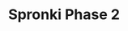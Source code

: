 ---
slug: spronki-phase-2
title: Spronki Phase 2
description: "Spronki Phase 2 is an exciting online game. Play for free directly in your browser!"
icon: /images/new_mods/Spronki Phase 2.png
url: https://wowtbc.net/sprunkin/spronki-phase2/index.html
previewImage: /images/new_mods/Spronki Phase 2.png
type: new mods

# SEO配置
seo:
  title: "Spronki Phase 2 - Play Free Online Game | Fun Browser Games"
  description: "Spronki Phase 2 - Play this fun online game for free in your browser. No download required!"
  ogImage: "/images/new_mods/Spronki Phase 2.png"
  keywords: "spronki-phase-2, online game, browser game, free game, new mods game, play online"

videoUrls:
  - https://www.youtube.com/embed/example1
  - https://www.youtube.com/embed/example2

whyPlay:
  title: "Why Play Spronki Phase 2?"
  items:
    - "Immersive Gameplay: Spronki Phase 2 offers an engaging and immersive gaming experience that will keep you entertained for hours"
    - "Challenging Levels: Test your skills with increasingly difficult challenges and obstacles"
    - "Beautiful Graphics: Enjoy stunning visuals and smooth animations that bring the game world to life"
    - "Regular Updates: New content and features are added regularly to keep the game fresh and exciting"
    - "Free to Play: Experience all the fun without spending a penny"
    - "Community Features: Connect with other players, share strategies, and compete for high scores"
    - "Cross-Platform: Play on any device with a web browser, no downloads required"

features:
  title: "Key Features of Spronki Phase 2"
  image: "/images/new_mods/Spronki Phase 2.png"
  items:
    - "Intuitive Controls: Easy to learn controls make Spronki Phase 2 accessible for players of all skill levels"
    - "Multiple Game Modes: Enjoy various gameplay options that provide different challenges and experiences"
    - "Character Customization: Personalize your gaming experience with unique characters and items"
    - "Achievement System: Complete special tasks to earn rewards and recognition"
    - "Leaderboards: Compete with players worldwide and see who can achieve the highest scores"

characteristics:
  title: "Game Characteristics"
  image: "/images/new_mods/Spronki Phase 2.png"
  items:
    - "Genre: New mods game with elements of strategy and skill"
    - "Difficulty: Suitable for both casual gamers and those seeking a challenge"
    - "Play Time: Quick sessions or extended gameplay, depending on your preference"
    - "Art Style: Vibrant and engaging visuals that enhance the gaming experience"
    - "Sound Design: Immersive audio that complements the gameplay perfectly"

info: "Spronki Phase 2 is an exciting online game that offers players a unique and engaging gaming experience. With its intuitive controls, stunning visuals, and challenging gameplay, Spronki Phase 2 provides hours of entertainment for players of all ages and skill levels. Whether you're looking for a quick gaming session during a break or an extended play session, Spronki Phase 2 delivers an immersive experience that will keep you coming back for more. The game features multiple levels of increasing difficulty, ensuring that players are constantly challenged as they progress. With regular updates adding new content and features, Spronki Phase 2 remains fresh and exciting, providing endless entertainment options for its growing community of players."

howToPlayIntro: "Welcome to Spronki Phase 2! This guide will walk you through the basics and help you master the game. Whether you're a beginner or looking to improve your skills, these tips and instructions will enhance your gaming experience."

howToPlaySteps:
  - title: "Getting Started"
    description: "Begin your Spronki Phase 2 adventure by familiarizing yourself with the controls. Use your keyboard or mouse to navigate through the game interface. The tutorial will guide you through the basic mechanics and help you understand the objectives."
  - title: "Understanding the Objectives"
    description: "In Spronki Phase 2, your main goal is to progress through levels by completing specific objectives. Each level presents unique challenges that require different strategies and approaches."
  - title: "Mastering the Controls"
    description: "Practice using the controls to improve your precision and reaction time. Spronki Phase 2 requires quick reflexes and strategic thinking to overcome obstacles and defeat opponents."
  - title: "Utilizing Power-ups"
    description: "Collect power-ups throughout the game to enhance your abilities and overcome difficult challenges. Each power-up offers unique advantages that can be crucial for success."
  - title: "Developing Strategies"
    description: "As you progress in Spronki Phase 2, develop effective strategies for different scenarios. Analyze patterns, anticipate challenges, and adapt your approach to maximize your performance."

faq:
  title: "Frequently Asked Questions about Spronki Phase 2"
  items:
    - question: "Is Spronki Phase 2 free to play?"
      answer: "Yes, Spronki Phase 2 is completely free to play directly in your web browser. No downloads or purchases are required to enjoy the full game experience."
    - question: "Can I play Spronki Phase 2 on mobile devices?"
      answer: "Yes, Spronki Phase 2 is optimized for both desktop and mobile play. You can enjoy the game on any device with a web browser and internet connection."
    - question: "Are there any in-game purchases?"
      answer: "While Spronki Phase 2 is free to play, there may be optional in-game purchases available for cosmetic items or additional features that don't affect core gameplay."
    - question: "How often is Spronki Phase 2 updated?"
      answer: "The developers regularly update Spronki Phase 2 with new content, features, and improvements based on player feedback and game performance."
    - question: "Can I play Spronki Phase 2 offline?"
      answer: "Currently, Spronki Phase 2 requires an internet connection to play as it's a browser-based online game."
    - question: "Is Spronki Phase 2 suitable for children?"
      answer: "Yes, Spronki Phase 2 is designed to be family-friendly and suitable for players of all ages."
    - question: "How do I report bugs or issues?"
      answer: "If you encounter any problems while playing Spronki Phase 2, you can report them through the game's support page or contact the developers directly through their website."
    - question: "Still Have Questions?"
      answer: "If you have additional questions about Spronki Phase 2 that aren't covered in this FAQ, please visit our support center or contact our customer service team for assistance."
---
